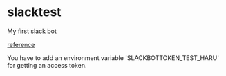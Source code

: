 # slacktest
My first slack bot

[reference](https://qiita.com/sukesuke/items/1ac92251def87357fdf6)

You have to add an environment variable 'SLACKBOTTOKEN_TEST_HARU' for getting an access token.
